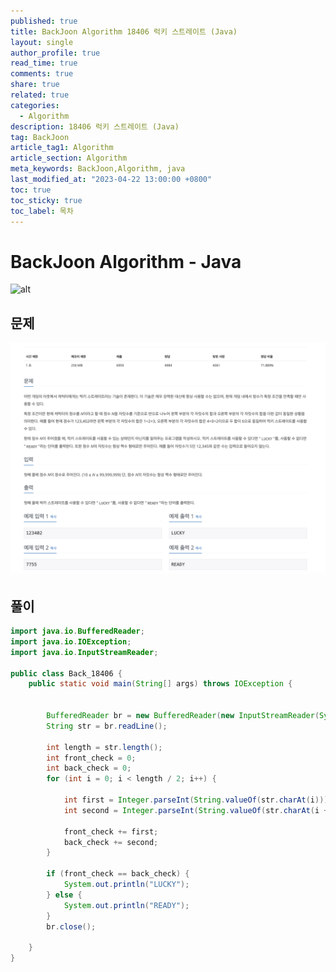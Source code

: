```yaml
---
published: true
title: BackJoon Algorithm 18406 럭키 스트레이트 (Java)
layout: single
author_profile: true
read_time: true
comments: true
share: true
related: true
categories:
  - Algorithm
description: 18406 럭키 스트레이트 (Java)
tag: BackJoon
article_tag1: Algorithm
article_section: Algorithm
meta_keywords: BackJoon,Algorithm, java
last_modified_at: "2023-04-22 13:00:00 +0800"
toc: true
toc_sticky: true
toc_label: 목차
---
```


# BackJoon Algorithm - Java

![alt](https://d2gd6pc034wcta.cloudfront.net/images/logo@2x.png)

## 문제

![alt](/assets/images/post/Algorithm/18406.png)

## 풀이

```java
import java.io.BufferedReader;
import java.io.IOException;
import java.io.InputStreamReader;

public class Back_18406 {
    public static void main(String[] args) throws IOException {


        BufferedReader br = new BufferedReader(new InputStreamReader(System.in));
        String str = br.readLine();

        int length = str.length();
        int front_check = 0;
        int back_check = 0;
        for (int i = 0; i < length / 2; i++) {

            int first = Integer.parseInt(String.valueOf(str.charAt(i)));
            int second = Integer.parseInt(String.valueOf(str.charAt(i + (length / 2))));

            front_check += first;
            back_check += second;
        }

        if (front_check == back_check) {
            System.out.println("LUCKY");
        } else {
            System.out.println("READY");
        }
        br.close();

    }
}


```
